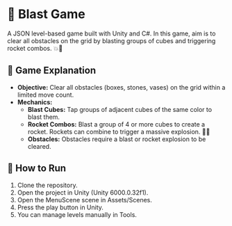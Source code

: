 # 🚀 Blast Game

A JSON level-based game built with Unity and C#. In this game, aim is to clear all obstacles on the grid by blasting groups of cubes and triggering rocket combos. 💥🎉

## 🎯 Game Explanation
- **Objective:** Clear all obstacles (boxes, stones, vases) on the grid within a limited move count.
- **Mechanics:**
  - **Blast Cubes:** Tap groups of adjacent cubes of the same color to blast them.
  - **Rocket Combos:** Blast a group of 4 or more cubes to create a rocket. Rockets can combine to trigger a massive explosion. 🚀💥
  - **Obstacles:** Obstacles require a blast or rocket explosion to be cleared.

## 🔧 How to Run
1. Clone the repository.
2. Open the project in Unity (Unity 6000.0.32f1).
3. Open the MenuScene scene in Assets/Scenes.
4. Press the play button in Unity.
5. You can manage levels manually in Tools.
